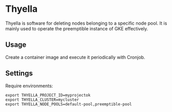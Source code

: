 # Thyella

Thyella is software for deleting nodes belonging to a specific node pool. It is mainly used to operate the preemptible instance of GKE effectively.

## Usage

Create a container image and execute it periodically with Cronjob.

## Settings

Require environments:

```
export THYELLA_PROJECT_ID=myprojectok
export THYELLA_CLUSTER=mycluster
export THYELLA_NODE_POOLS=default-pool,preemptible-pool
```
